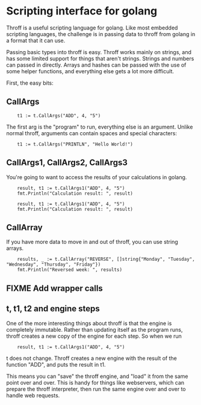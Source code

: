 # Scripting interface for golang

Throff is a useful scripting language for golang.  Like most embedded scripting languages, the challenge is in passing data to throff from golang in a format that it can use.

Passing basic types into throff is easy.  Throff works mainly on strings, and has some limited support for things that aren't strings.  Strings and numbers can passed in directly.  Arrays and hashes can be passed with the use of some helper functions, and everything else gets a lot more difficult.

First, the easy bits:

## CallArgs

``` golang
	t1 := t.CallArgs("ADD", 4, "5")
```

The first arg is the "program" to run, everything else is an argument.  Unlike normal throff, arguments can contain spaces and special characters:

``` golang
	t1 := t.CallArgs("PRINTLN", "Hello World!")
```

## CallArgs1, CallArgs2, CallArgs3

You're going to want to access the results of your calculations in golang.

``` golang
	result, t1 := t.CallArgs1("ADD", 4, "5")
	fmt.Println("Calculation result: ", result)
```

``` golang
	result, t1 := t.CallArgs1("ADD", 4, "5")
	fmt.Println("Calculation result: ", result)
```

## CallArray

If you have more data to move in and out of throff, you can use string arrays.


``` golang
	results, _ := t.CallArray("REVERSE", []string{"Monday", "Tuesday", "Wednesday", "Thursday", "Friday"})
	fmt.Println("Reversed week: ", results)
```



## FIXME Add wrapper calls

## t, t1, t2 and engine steps

One of the more interesting things about throff is that the engine is completely immutable.  Rather than updating itself as the program runs, throff creates a new copy of the engine for each step.  So when we run

``` golang
	result, t1 := t.CallArgs1("ADD", 4, "5")
```

t does not change.  Throff creates a new engine with the result of the function "ADD", and puts the result in t1.

This means you can "save" the throff engine, and "load" it from the same point over and over.  This is handy for things like webservers, which can prepare the throff interpreter, then run the same engine over and over to handle web requests.


